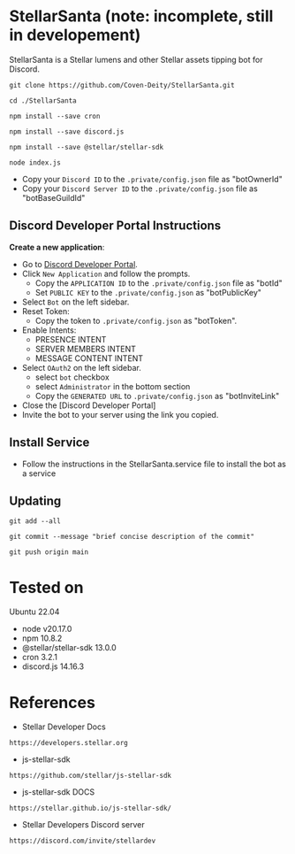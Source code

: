 # StellarSanta (note: incomplete, still in developement)
StellarSanta is a Stellar lumens and other Stellar assets tipping bot for Discord.

```
git clone https://github.com/Coven-Deity/StellarSanta.git
```
```
cd ./StellarSanta
```
```
npm install --save cron
```
```
npm install --save discord.js
```
```
npm install --save @stellar/stellar-sdk
```
```
node index.js
```
- Copy your `Discord ID` to the `.private/config.json` file as "botOwnerId"
- Copy your `Discord Server ID` to the `.private/config.json` file as "botBaseGuildId"
## Discord Developer Portal Instructions
**Create a new application**:
  - Go to [Discord Developer Portal](https://discord.com/developers/applications).
  - Click `New Application` and follow the prompts.
    - Copy the `APPLICATION ID` to the `.private/config.json` file as "botId"
    - Set `PUBLIC KEY` to the `.private/config.json` as "botPublicKey"
  - Select `Bot` on the left sidebar.
  - Reset Token:
    - Copy the token to `.private/config.json` as "botToken".
  - Enable Intents:
    - PRESENCE INTENT
    - SERVER MEMBERS INTENT
    - MESSAGE CONTENT INTENT
  - Select `OAuth2` on the left sidebar.
    - select `bot` checkbox
    - select `Administrator` in the bottom section
    - Copy the `GENERATED URL` to `.private/config.json` as "botInviteLink"
  - Close the [Discord Developer Portal]
  - Invite the bot to your server using the link you copied.
## Install Service
- Follow the instructions in the StellarSanta.service file to install the bot as a service
## Updating
```
git add --all
```
```
git commit --message "brief concise description of the commit"
```
```
git push origin main
```
# Tested on
Ubuntu 22.04
- node v20.17.0
- npm 10.8.2
- @stellar/stellar-sdk 13.0.0
- cron 3.2.1
- discord.js 14.16.3
# References
- Stellar Developer Docs
```
https://developers.stellar.org
```
- js-stellar-sdk
```
https://github.com/stellar/js-stellar-sdk
```
- js-stellar-sdk DOCS
```
https://stellar.github.io/js-stellar-sdk/
```
- Stellar Developers Discord server
```
https://discord.com/invite/stellardev
```

